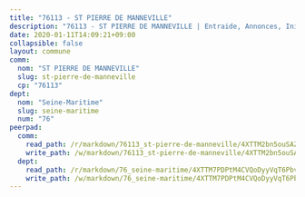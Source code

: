 ```yaml
---
title: "76113 - ST PIERRE DE MANNEVILLE"
description: "76113 - ST PIERRE DE MANNEVILLE | Entraide, Annonces, Initiatives"
date: 2020-01-11T14:09:21+09:00
collapsible: false
layout: commune
comm:
  nom: "ST PIERRE DE MANNEVILLE"
  slug: st-pierre-de-manneville
  cp: "76113"
dept:
  nom: "Seine-Maritime"
  slug: seine-maritime
  num: "76"
peerpad:
  comm:
    read_path: /r/markdown/76113_st-pierre-de-manneville/4XTTM2bn5ouSAZV7bQuMdQwUQ2V79kAxwt1JCK4K4KXYy7QRG
    write_path: /w/markdown/76113_st-pierre-de-manneville/4XTTM2bn5ouSAZV7bQuMdQwUQ2V79kAxwt1JCK4K4KXYy7QRG-K3TgUx2naeZXCcDknZiNW2dLSuUmdCpS5h23wm3nNnSZxL8Kpdg4VmVeNvPFz2B7UqAmUpFPxnz4deAuFDEvcjUvxbQc1yRNivmhyrh2cn5CY9aheiX5d4jUBmxNKwGGcHtejbmC
  dept:
    read_path: /r/markdown/76_seine-maritime/4XTTM7PDPtM4CVQoDyyVqT6Pbvj1SVtndpXJdTDsc7xwdMTdt
    write_path: /w/markdown/76_seine-maritime/4XTTM7PDPtM4CVQoDyyVqT6Pbvj1SVtndpXJdTDsc7xwdMTdt-K3TgUmo7Qwp8ZQz8qKFjC8WCY27ypEpX2c8BXeSV9rrPY1zRZn2SrYwkBXF8VnHkcepiXsccFfKHYuT2JNgSMXxLRaUGRu6o5B3BB15nZxEho97cTz3yC4eRTX4hZM1hcyAZrn8r
---
```



